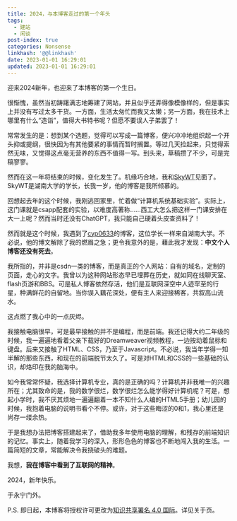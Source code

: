 ```yaml
---
title: 2024，与本博客走过的第一个年头
tags:
  - 建站
  - 闲谈
post-index: true
categories: Nonsense
linkhash: '@@linkhash'
date: 2023-01-01 16:29:01
updated: 2023-01-01 16:29:01
---
```


迎来2024新年，也迎来了本博客的第一个生日。

很惭愧，虽然当初踌躇满志地筹建了网站，并且似乎还弄得像模像样的，但是事实上并没有写过太多干货。一方面，生活太匆忙而我又太懒；另一方面，我在技术上哪里有什么“造诣”，值得大书特书呢？但愿不要误人子弟罢了！

常常发生的是：想到某个选题，觉得可以写成一篇博客，便兴冲冲地组织起一个开头抑或提纲，很快因为有其他要紧的事情而暂时搁置。等过几天捡起来，只觉得索然无味，又觉得这点毫无营养的东西不值得一写。到头来，草稿攒了不少，可是完稿寥寥。

然而在这一年将结束的时候，变化发生了。机缘巧合地，我和[SkyWT](https://skywt.cn)见面了。SkyWT是湖南大学的学长，长我一岁，他的博客是我所倾慕的。

回想起去年的这个时候，我刚逃回家里，忙着做“计算机系统基础实验”。实际上，这门课就是csapp配套的实验，以难度高著称……西工大怎么把这样一门课安排在大一上呢？然而当时还没有ChatGPT，我只能自己硬着头皮查资料了！

然而就是这个时候，我遇到了[cyp0633](https://cyp0633.icu)的博客，这位学长一样来自湖南大学。不必说，他的博文解除了我的燃眉之急；更令我意外的是，藉此我才发现：**中文个人博客还没有死去**。

我所指的，并非是csdn一类的博客，而是真正的个人网站：自有的域名，定制的页面，走心的文字。我曾以为这种网站形态早已埋葬在历史，就如同在线聊天室、flash页游和BBS。可是私人博客依然存活，他们是互联网深空中人迹罕至的行星，种满鲜花的自留地。当你误入藕花深处，便有主人来迎接稀客，共叙高山流水。

这点燃了我心中的一点灰烬。

我接触电脑很早，可是最早接触的并不是编程，而是前端。我还记得大约二年级的时候，我一遍遍地看着父亲下载好的Dreamweaver视频教程，一边按动着鼠标和键盘。后来又接触了HTML、CSS，乃至于Javascript。不必说，我当年学得一知半解的那些东西，和现在的前端脱节太久了。可是对HTML和CSS的一些基础的认识，却烙印在我的脑海中。

如今我常常怀疑，我选择计算机专业，真的是正确的吗？计算机并非我唯一的兴趣所在；尤其致命的是，我的数学很烂，数学很烂怎么能学得好计算机呢？可是，想起小学时，我不厌其烦地一遍遍翻着一本不知什么人编的HTML5手册；幼儿园的时候，我抱着电脑的说明书看个不停。或许，对于这些晦涩的0和1，我心里还是尚存一缕余热。

于是我想办法把博客搭建起来了，借助我多年使用电脑的理解，和残存的前端知识的记忆。事实上，随着我学习的深入，形形色色的博客也不断地闯入我的生活。一篇简短的文章，常能解决令我挠破头的难题。

我想，**我在博客中看到了互联网的精神**。

2024，新年快乐。

于永宁门外。

P.S. 即日起，本博客将授权许可更改为[知识共享署名 4.0 国际](http://creativecommons.org/licenses/by/4.0/?ref=chooser-v1)。详见关于页。